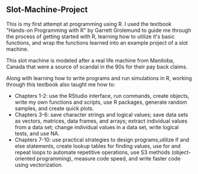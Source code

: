 ## Slot-Machine-Project

This is my first attempt at programming using R. I used the textbook "Hands-on Programming with R" by Garrett Grolemund to guide me through the process of getting started with R, learning how to utilize it's basic functions, and wrap the functions learned into an example project of a slot machine. 

This slot machine is modeled after a real life machine from Manitoba, Canada that were a source of scandal in the 90s for their pay back claims. 

Along with learning how to write programs and run simulations in R, working through this textbook also taught me how to:
- Chapters 1-2: use the RStudio interface, run commands, create objects, write my own functions and scripts, use R packages, generate random samples, and create quick plots.
- Chapters 3-6: save character strings and logical values; save data sets as vectors, matrices, data frames, and arrays; extract individual values from a data set; change individual values in a data set, write logical tests, and use NA.
- Chapters 7-10: use practical strategies to design programs,utilize if and else statements, create lookup tables for finding values, use for and repeat loops to automate repetitive operations, use S3 methods (object-oriented programming), measure code speed, and write faster code using vectorization.
